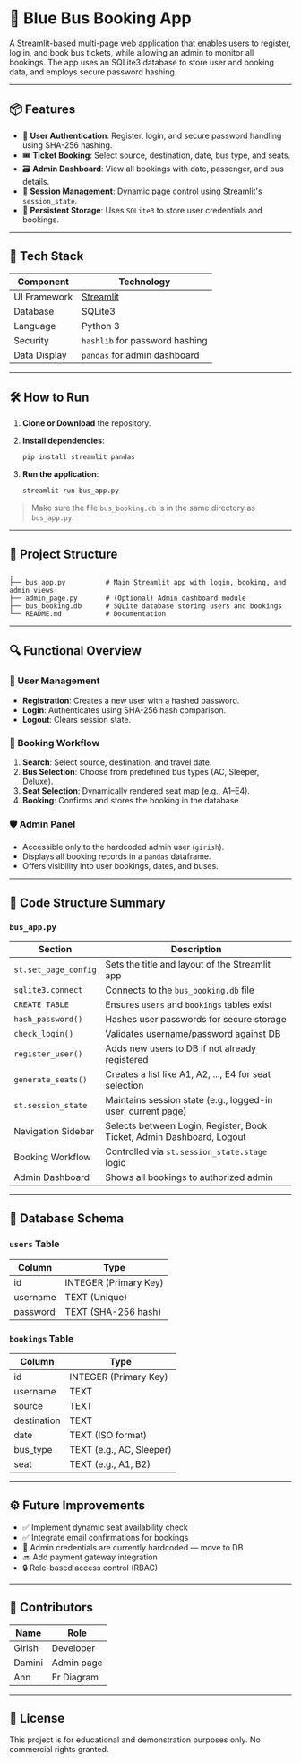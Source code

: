 # 🚌 Blue Bus Booking App

A Streamlit-based multi-page web application that enables users to register, log in, and book bus tickets, while allowing an admin to monitor all bookings. The app uses an SQLite3 database to store user and booking data, and employs secure password hashing.

---

## 📦 Features

- 🔐 **User Authentication**: Register, login, and secure password handling using SHA-256 hashing.
- 🎟️ **Ticket Booking**: Select source, destination, date, bus type, and seats.
- 🗃️ **Admin Dashboard**: View all bookings with date, passenger, and bus details.
- 🧠 **Session Management**: Dynamic page control using Streamlit's `session_state`.
- 💾 **Persistent Storage**: Uses `SQLite3` to store user credentials and bookings.

---

## 🧰 Tech Stack

| Component    | Technology         |
|--------------|--------------------|
| UI Framework | [Streamlit](https://streamlit.io) |
| Database     | SQLite3            |
| Language     | Python 3           |
| Security     | `hashlib` for password hashing |
| Data Display | `pandas` for admin dashboard |

---

## 🛠️ How to Run

1. **Clone or Download** the repository.

2. **Install dependencies**:
   ```bash
   pip install streamlit pandas
   ```

3. **Run the application**:
   ```bash
   streamlit run bus_app.py
   ```

> Make sure the file `bus_booking.db` is in the same directory as `bus_app.py`.

---

## 📂 Project Structure

```
.
├── bus_app.py          # Main Streamlit app with login, booking, and admin views
├── admin_page.py       # (Optional) Admin dashboard module
├── bus_booking.db      # SQLite database storing users and bookings
└── README.md           # Documentation
```

---

## 🔍 Functional Overview

### 🔐 User Management

* **Registration**: Creates a new user with a hashed password.
* **Login**: Authenticates using SHA-256 hash comparison.
* **Logout**: Clears session state.

### 🧾 Booking Workflow

1. **Search**: Select source, destination, and travel date.
2. **Bus Selection**: Choose from predefined bus types (AC, Sleeper, Deluxe).
3. **Seat Selection**: Dynamically rendered seat map (e.g., A1–E4).
4. **Booking**: Confirms and stores the booking in the database.

### 🛡️ Admin Panel

* Accessible only to the hardcoded admin user (`girish`).
* Displays all booking records in a `pandas` dataframe.
* Offers visibility into user bookings, dates, and buses.

---

## 🧠 Code Structure Summary

### `bus_app.py`

| Section              | Description                                                           |
| -------------------- | --------------------------------------------------------------------- |
| `st.set_page_config` | Sets the title and layout of the Streamlit app                        |
| `sqlite3.connect`    | Connects to the `bus_booking.db` file                                 |
| `CREATE TABLE`       | Ensures `users` and `bookings` tables exist                           |
| `hash_password()`    | Hashes user passwords for secure storage                              |
| `check_login()`      | Validates username/password against DB                                |
| `register_user()`    | Adds new users to DB if not already registered                        |
| `generate_seats()`   | Creates a list like A1, A2, ..., E4 for seat selection                |
| `st.session_state`   | Maintains session state (e.g., logged-in user, current page)          |
| Navigation Sidebar   | Selects between Login, Register, Book Ticket, Admin Dashboard, Logout |
| Booking Workflow     | Controlled via `st.session_state.stage` logic                         |
| Admin Dashboard      | Shows all bookings to authorized admin                                |

---

## 🧱 Database Schema

### `users` Table

| Column   | Type                  |
| -------- | --------------------- |
| id       | INTEGER (Primary Key) |
| username | TEXT (Unique)         |
| password | TEXT (SHA-256 hash)   |

### `bookings` Table

| Column      | Type                     |
| ----------- | ------------------------ |
| id          | INTEGER (Primary Key)    |
| username    | TEXT                     |
| source      | TEXT                     |
| destination | TEXT                     |
| date        | TEXT (ISO format)        |
| bus_type    | TEXT (e.g., AC, Sleeper) |
| seat        | TEXT (e.g., A1, B2)      |

---

## ⚙️ Future Improvements

- ✅ Implement dynamic seat availability check
- ✅ Integrate email confirmations for bookings
- 🚫 Admin credentials are currently hardcoded — move to DB
- 🔜 Add payment gateway integration
- 🔒 Role-based access control (RBAC)

---

## 👥 Contributors

| Name   | Role                          |
| ------ | ----------------------------- |
| Girish | Developer  |
| Damini | Admin page |
| Ann    | Er Diagram |

---

## 📜 License

This project is for educational and demonstration purposes only. No commercial rights granted.
